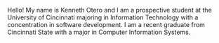 Hello! My name is Kenneth Otero and I am a prospective student at the University of Cincinnati majoring in Information Technology with a concentration in software development.
I am a recent graduate from Cincinnati State with a major in Computer Information Systems.

<!---
KennethOtero/KennethOtero is a ✨ special ✨ repository because its `README.md` (this file) appears on your GitHub profile.
You can click the Preview link to take a look at your changes.
--->
